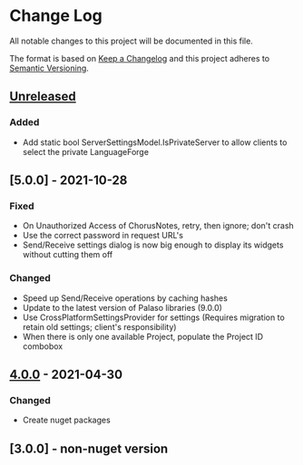 # Change Log

All notable changes to this project will be documented in this file.

The format is based on [Keep a Changelog](http://keepachangelog.com/)
and this project adheres to [Semantic Versioning](http://semver.org/).

<!-- Available types of changes:
### Added
### Changed
### Fixed
### Deprecated
### Removed
### Security
-->

## [Unreleased]

### Added

- Add static bool ServerSettingsModel.IsPrivateServer to allow clients to select the private LanguageForge

## [5.0.0] - 2021-10-28

### Fixed

- On Unauthorized Access of ChorusNotes, retry, then ignore; don't crash
- Use the correct password in request URL's
- Send/Receive settings dialog is now big enough to display its widgets without cutting them off

### Changed

- Speed up Send/Receive operations by caching hashes
- Update to the latest version of Palaso libraries (9.0.0)
- Use CrossPlatformSettingsProvider for settings (Requires migration to retain old settings; client's responsibility)
- When there is only one available Project, populate the Project ID combobox

## [4.0.0] - 2021-04-30

### Changed

- Create nuget packages

## [3.0.0] - non-nuget version

[Unreleased]: https://github.com/sillsdev/libpalaso/compare/v4.0.0...master

[4.0.0]: https://github.com/sillsdev/libpalaso/compare/v3.0.0...v4.0.0
